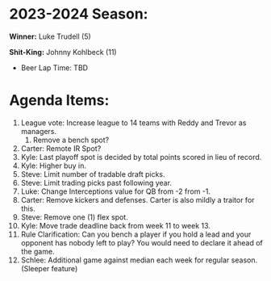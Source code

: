 # 2023-2024 Season:
**Winner:** Luke Trudell (5)

**Shit-King:** Johnny Kohlbeck (11)
- Beer Lap Time: TBD
# Agenda Items:

1.  League vote: Increase league to 14 teams with Reddy and Trevor as managers.
    1. Remove a bench spot?
2. Carter: Remote IR Spot?
3. Kyle: Last playoff spot is decided by total points scored in lieu of record.
4. Kyle: Higher buy in.
5. Steve: Limit number of tradable draft picks.
6. Steve: Limit trading picks past following year.
7. Luke: Change Interceptions value for QB from -2 from -1.
8. Carter: Remove kickers and defenses. Carter is also mildly a traitor for this.
9. Steve: Remove one (1) flex spot.
10. Kyle: Move trade deadline back from week 11 to week 13.
11. Rule Clarification: Can you bench a player if you hold a lead and your opponent has nobody left to play? You would need to declare it ahead of the game.
12. Schlee: Additional game against median each week for regular season. (Sleeper feature)
